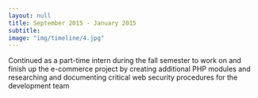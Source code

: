 ```yaml
---
layout: null
title: September 2015 - January 2015
subtitle:
image: "img/timeline/4.jpg"
---
```

Continued as a part-time intern during the fall semester to work on and finish up the e-commerce project by creating additional PHP modules and researching and documenting critical web security procedures for the development team